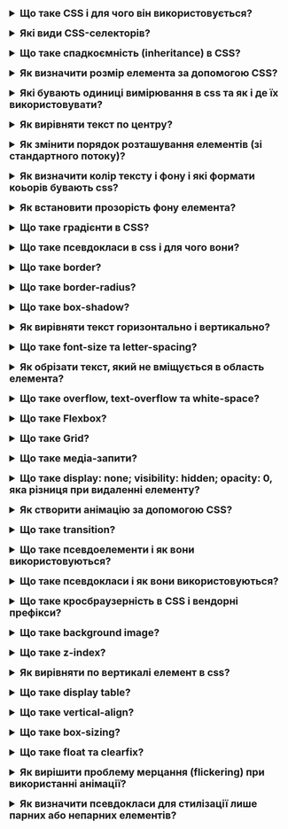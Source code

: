 <details style="margin-bottom: 15px;">
  <summary style="cursor: pointer; outline: none; font-weight: bold; font-size: 18px;">
    Що таке CSS і для чого він використовується?
  </summary>
  <div style="padding: 10px; font-size: 16px;">
    <p>CSS, або Cascading Style Sheets (Каскадні таблиці стилів), є мовою опису стилів, яка використовується для задання вигляду і форматування веб-документів, написаних мовами розмітки, такими як HTML чи XML. CSS визначає, які стилі (такі як кольори, шрифти, розміри, відступи і інші властивості) застосовуються до елементів веб-сторінки, надаючи можливість контролю за її зовнішнім виглядом. Використовується для:<br>
    - Колір, шрифт, розмір шрифту та інші параметри тексту<br>
    - Розмір, розташування та інші параметри елементів сторінки, таких як заголовки, параграфи та зображення<br>
    - Вигляд елементів сторінки, таких як кнопки, меню та форми</p>
  </div>
</details>
<details style="margin-bottom: 15px;">
  <summary style="cursor: pointer; outline: none; font-weight: bold; font-size: 18px;">
    Які види CSS-селекторів?
  </summary>
  <div style="padding: 10px; font-size: 16px;">
    <p>CSS-селектори - це спеціальні патерни, які використовуються для вибору і стилізації елементів на веб-сторінці. Вони вказують браузеру, які саме елементи мають отримати певні стилі. <br>
    Ось деякі основні типи CSS-селекторів:<br>
    1. Елементи: Прямий вибір елементів за їхнім іменем. Наприклад, тег p вибере всі абзаци.<br>
    2. Класи: Вибір елементів за їхнім класом. Наприклад, .example вибере всі елементи з класом "example".<br>
    3. Ідентифікатори: Вибір єдиного елемента за його ідентифікатором. Наприклад, #header вибере елемент з ідентифікатором "header".<br>
    4. Універсальний селектор: Позначає всі елементи. Наприклад, * вибере всі елементи на сторінці.<br>
    5. Групування селекторів: Дозволяє вказати однакові стилі для кількох селекторів, розділених комою. Наприклад, h1, h2, h3 вибере всі заголовки різних рівнів.<br>
    6. Дочірній селектор: Вибір всіх елементів, які є безпосередніми дочірніми елементами певного батьківського елемента. Наприклад, ul > li вибере всі елементи li, які є безпосередніми дочірніми у списку ul.<br>
    7. Псевдоелементи: Спеціальні ключові слова, що дозволяють вибрати конкретні частини елементів. Наприклад, ::before або ::after для вибору псевдоелементів перед або після тексту.<br>
    8. Псевдокласи: Спеціальні ключові слова, які вказують на певний стан або позначення елемента. Наприклад, :hover для вибору елемента, коли на нього наведено курсор.<br>
    9. Атрибутні селектори: Вибір елементів за наявністю або значенням атрибутів. Наприклад, [type="text"] вибере всі елементи з атрибутом type, значення якого є "text".<br>
  </div>
</details>
<details style="margin-bottom: 15px;">
  <summary style="cursor: pointer; outline: none; font-weight: bold; font-size: 18px;">
    Що таке спадкоємність (inheritance) в CSS?
  </summary>
  <div style="padding: 10px; font-size: 16px;">
    <p>Спадкоємність (inheritance) в CSS - це механізм, за яким деякі властивості стилів, визначені для батьківського елемента, автоматично успадковуються дочірніми елементами цього батьківського елемента. Іншими словами, властивості, встановлені на одному елементі, можуть бути автоматично передані його дочірнім елементам. Наприклад, якщо ви встановлюєте кольор тексту для body елемента, цей колір тексту може успадкуватися всіма елементами всередині body, які не мають власного визначення кольору тексту. Не всі властивості успадковуються; деякі властивості, які не мають сенсу для дочірніх елементів, такі як width, можуть бути ігноровані.</p>
  </div>
</details>
<details style="margin-bottom: 15px;">
  <summary style="cursor: pointer; outline: none; font-weight: bold; font-size: 18px;">
    Як визначити розмір елемента за допомогою CSS?
  </summary>
  <div style="padding: 10px; font-size: 16px;">
    <p>Для визначення розміру елемента в CSS можна використовувати різні властивості, такі як width, height, max-width, max-height, min-width і min-height. <br>
    1. width: Визначає ширину елемента. Можна вказати розмір у пікселях, відсотках, em або інших одиницях вимірювання.<br>
    2. height: Визначає висоту елемента. Так само, можна вказати розмір у різних одиницях вимірювання.<br>
    3. max-width: Встановлює максимальну можливу ширину елемента. Якщо розмір елемента перевищує це значення, то він буде обмежений максимальною шириною.<br>
    4. max-height: Встановлює максимальну можливу висоту елемента. Подібно до max-width, обмежує висоту елемента до вказаного значення.<br>
    5. min-width: Встановлює мінімально припустиму ширину елемента. Якщо розмір елемента менше вказаного значення, то він буде збільшений до цієї мінімальної ширини.<br>
    6. min-height: Встановлює мінімально припустиму висоту елемента. Подібно до min-width, обмежує висоту елемента до вказаного значення.</p>
  </div>
</details>
<details style="margin-bottom: 15px;">
  <summary style="cursor: pointer; outline: none; font-weight: bold; font-size: 18px;">
    Які бувають одиниці вимірювання в css та як і де їх використовувати?
  </summary>
  <div style="padding: 10px; font-size: 16px;">
    <p>Основні типи одиниць вимірювання включають абсолютні та відносні. <br>
    Абсолютні одиниці:<br>
    - Пікселі (px): px є абсолютною одиницею вимірювання, яка представляє фізичний піксель на екрані. Використовується для точного задання розмірів елементів.<br>
    - Дюйми (in), сантиметри (cm) та міліметри (mm): Ці абсолютні одиниці вимірювання можна використовувати для визначення розмірів, що базуються на фізичних розмірах документа або екрану.<br>
    Відносні одиниці: <br>
    - Відсотки (%): Відсотки вимірюються відносно батьківського контейнера. Наприклад, якщо батьківський контейнер має ширину 300px, то width: 50% зробить елемент шириною 150px.<br>
    - EM: Величина em визначається розміром шрифту батьківського елемента. Наприклад, якщо розмір шрифту батьківського елемента дорівнює 16px, то font-size: 2em зробить розмір шрифту 32px.<br>
    - REM: rem аналогічно em, але визначається розміром шрифту кореневого елемента (зазвичай тегом html). Це робить його більш передбачуваним, оскільки не залежить від внутрішнього шрифту елемента.</p>
  </div>
</details>
<details style="margin-bottom: 15px;">
  <summary style="cursor: pointer; outline: none; font-weight: bold; font-size: 18px;">
    Як вирівняти текст по центру?
  </summary>
  <div style="padding: 10px; font-size: 16px;">
    <p>Щоб вирівняти текст по центру в блоці, ви можете використовувати властивості CSS для горизонтального і вертикального центрування.<br>
    1. Горизонтальне і вертикальне центрування з використанням text-align і line-height:<br>
    <pre>
        .container {
            width: 300px; /* Наприклад, задаємо ширину блоку */
            height: 200px; /* Наприклад, задаємо висоту блоку */
            text-align: center; /* Горизонтальне центрування тексту */
            line-height: 200px; /* Вертикальне центрування тексту */
        }
    </pre>
    2. Горизонтальне і вертикальне центрування з використанням display: flex: <br>
    <pre>
        .container {
            display: flex;
            align-items: center; /* Вертикальне центрування тексту */
            justify-content: center; /* Горизонтальне центрування тексту */
            width: 300px; /* Наприклад, задаємо ширину блоку */
            height: 200px; /* Наприклад, задаємо висоту блоку */
        }
    </pre>
    3. Горизонтальне і вертикальне центрування з використанням position: absolute та transform:<br>
    <pre>
        .container {
            position: relative;
            width: 300px; /* Наприклад, задаємо ширину блоку */
            height: 200px; /* Наприклад, задаємо висоту блоку */
        }
        .centered-text {
            position: absolute;
            top: 50%;
            left: 50%;
            transform: translate(-50%, -50%); /* Горизонтальне і вертикальне центрування тексту */
        }
    </pre>
    4. Горизонтальне і вертикальне центрування з використанням display: grid:<br>
    <pre>
        .container {
            display: grid;
            place-items: center; /* Горизонтальне і вертикальне центрування тексту */
            width: 300px; /* Наприклад, задаємо ширину блоку */
            height: 200px; /* Наприклад, задаємо висоту блоку */
        }
    </pre>
  </div>
</details>
<details style="margin-bottom: 15px;">
  <summary style="cursor: pointer; outline: none; font-weight: bold; font-size: 18px;">
    Як змінити порядок розташування елементів (зі стандартного потоку)?
  </summary>
  <div style="padding: 10px; font-size: 16px;">
    <p>Є кілька способів змінити порядок розташування елементів відносно стандартного потоку веб-сторінки. Найчастіше використовуються такі властивості CSS, як order та flex, для зміни порядку відображення елементів. <br>
    1. Використання order для Flexbox: Властивість order визначає порядок, в якому елементи відображаються в контейнері Flexbox. Чим менше значення order, тим раніше елемент відображається. <br>
    <pre>
      .container {
        display: flex;
      }
      .item1 {
        order: 3;
      }
      .item2 {
        order: 1;
      }
      .item3 {
        order: 2;
      }
    </pre>
    2. Зміна порядку за допомогою Flexbox та зміни напрямку: Зміна напрямку у Flexbox може також впливати на порядок розташування елементів.<br>
    <pre>
      .container {
        display: flex;
        flex-direction: row-reverse; /* Зміна напрямку на обернений */
      }
    </pre>
    3. Зміна порядку за допомогою Grid: Властивість order може бути використана в Grid для зміни порядку розташування елементів.<br>
    <pre>
      .container {
        display: grid;
        grid-template-columns: repeat(3, 1fr);
      }
      .item1 {
        order: 3;
      }
      .item2 {
        order: 1;
      }
      .item3 {
        order: 2;
      }
    </pre>
  </div>
</details>
<details style="margin-bottom: 15px;">
  <summary style="cursor: pointer; outline: none; font-weight: bold; font-size: 18px;">
    Як визначити колір тексту і фону і які формати коьорів бувають css?
  </summary>
  <div style="padding: 10px; font-size: 16px;">
    <p>У CSS (Cascading Style Sheets), колір тексту і фону визначається за допомогою властивостей color і background-color відповідно. Ці властивості можна використовувати для задання кольорів у різних форматах. Кілька способів визначення кольорів у CSS:<br>
    1. Назви кольорів: Використовуються ключові слова, які представляють певний колір. Наприклад: color: red;<br>
    2. Шістнадцятковий формат: Кольори можна визначити за допомогою кодів у шістнадцятковій системі. Код складається з шести символів, які можуть бути цифрами (0-9) та літерами A-F. Наприклад, color: #336699;<br>
    3. RGB (Red, Green, Blue): Визначте кожен колір (червоний, зелений, синій) з окремими значеннями від 0 до 255. Наприклад: background-color: rgb(255, 0, 0);<br>
    4. RGBA (Red, Green, Blue, Alpha): Схожий на RGB, але з додатковим параметром - альфа-каналом, що визначає прозорість (від 0.0 до 1.0). Наприклад: background-color: rgba(255, 0, 0, 0.5);<br>
    5. HSL (Hue, Saturation, Lightness): Визначте колір за допомогою тону, насиченості та світлості. Наприклад: background-color: hsl(120, 100%, 50%);<br>
    6. HSLA (Hue, Saturation, Lightness, Alpha): Такий же, як HSL, але з додатковим параметром альфа-каналу для прозорості. Наприклад: background-color: hsla(120, 100%, 50%, 0.7);
    </p>
  </div>
</details>
<details style="margin-bottom: 15px;">
  <summary style="cursor: pointer; outline: none; font-weight: bold; font-size: 18px;">
    Як встановити прозорість фону елемента?
  </summary>
  <div style="padding: 10px; font-size: 16px;">
    <p>Щоб встановити прозорість фону елемента CSS, можна використовувати властивість opacity. Ця властивість приймає значення в діапазоні від 0 до 1, де 0 означає повністю прозорий, а 1 означає непрозорий. Також можна використовувати rgba.</p>
  </div>
</details>
<details style="margin-bottom: 15px;">
  <summary style="cursor: pointer; outline: none; font-weight: bold; font-size: 18px;">
    Що таке градієнти в CSS?
  </summary>
  <div style="padding: 10px; font-size: 16px;">
    <p>Градієнти в CSS дозволяють плавно змінювати колір або яку-небудь іншу властивість на проміжку між двома або більше крайніми точками. В CSS існують різні типи градієнтів, і кожен має свої властивості та значення.<br>
    1. Лінійні градієнти:<br>
    - linear-gradient: Задає лінійний градієнт.<br>
    - angle: Визначає кут напрямку градієнта.<br>
    - color-stop: Визначає колір та позначку зупинки на градієнті.<br>
    Приклад: background: linear-gradient(45deg, red, yellow);<br>
    2. Радіальні градієнти:<br>
    - radial-gradient: Задає радіальний градієнт.<br>
    - shape: Визначає форму градієнта (ellipse або circle).<br>
    - at: Визначає центр градієнта.<br>
    Приклад: background: radial-gradient(circle, red, yellow);<br>
    3. Конічні градієнти:<br>
    - conic-gradient: Задає конічний градієнт.<br>
    - angle: Визначає кут напрямку градієнта.<br>
    - color-stop: Визначає колір та позначку зупинки на градієнті.<br>
    Приклад: background: conic-gradient(red, yellow, green);<br>
    </p>
  </div>
</details>
<details style="margin-bottom: 15px;">
  <summary style="cursor: pointer; outline: none; font-weight: bold; font-size: 18px;">
    Що таке псевдокласи в css і для чого вони?
  </summary>
  <div style="padding: 10px; font-size: 16px;">
    <p>Псевдокласи в CSS - це ключові слова, які додають додаткові стилі до елементів на сторінці в певних станах чи умовах. Вони вказують на певний стан або взаємодію елемента, що дозволяє вам стилізувати його відповідно до цього стану. Псевдокласи додаються до селекторів і вказують на конкретний контекст або стан елемента.<br>
    Ось кілька прикладів псевдокласів та їхнє використання:<br>
    1. :hover: Стан, коли користувач наводить мишу на елемент.<br>
    2. :active: Стан, коли елемент активований (натискання на кнопку мишею або клавіатурою).<br>
    3. :focus: Стан, коли елемент отримує фокус (зазвичай ввод користувача через клавіатуру).<br>
    4. :nth-child(): Вибір елементів за їхнім порядковим номером серед дочірніх елементів батьківського елемента.<br>
    5. :not(): Вибір елементів, які не задовольняють певному селектору.<br>
    <pre>
      input:not(:checked) {
        border-color: red;
      }
    </pre>
    6. :first-child: Стан, коли елемент є першим дочірнім елементом свого батьківського елемента.<br>
    7. :nth-of-type(): Вибір елементів за їхнім порядковим номером серед елементів того ж типу.<br>
    8. :last-child: Стан, коли елемент є останнім дочірнім елементом свого батьківського елемента.<br>
    9. :nth-last-child(): Вибір елементів за їхнім порядковим номером серед дочірніх елементів батьківського елемента, враховуючи відлік з кінця.<br>
    10. :empty: Стан, коли елемент не має дочірніх елементів або текстового вмісту.<br>
    11. :checked: Стан, коли елемент вибраний (наприклад, чекбокс або радіокнопка).<br>
    <pre>
      input[type="checkbox"]:checked {
        border-color: green;
      }
    </pre>
    12. :nth-last-of-type(): Вибір елементів за їхнім порядковим номером серед елементів того ж типу, враховуючи відлік з кінця.<br>
    13. :disabled: Стан, коли елемент вимкнений (наприклад, вимкнута кнопка).<br>
    14. :enabled: Стан, коли елемент ввімкнений (наприклад, активна кнопка).<br>
    15. :target: Стан, коли елемент є цільовим об'єктом (наприклад, якщо ви перейшли за посиланням на якорь).<br>
    16. :first-of-type: Вибір першого елемента серед елементів того ж типу.<br>
    17. :last-of-type: Вибір останнього елемента серед елементів того ж типу.
  </div>
</details>
<details style="margin-bottom: 15px;">
  <summary style="cursor: pointer; outline: none; font-weight: bold; font-size: 18px;">
    Що таке border?
  </summary>
  <div style="padding: 10px; font-size: 16px;">
    <p>border в CSS - це короткий запис для визначення всіх або окремих стилів рамки навколо елемента. Зазвичай border об'єднує в собі три властивості: border-width, border-style та border-color.
    - border-width: товщина рамки (наприклад, 2px, medium, thin, thick).
    - border-style: тип рамки (наприклад, solid, dashed, dotted, double, тощо).
    - border-color: колір рамки (наприклад, red, #00ff00, rgba(255, 0, 0, 0.5)).
    <pre>
      .element {
        border-width: 2px; /* Товщина */
        border-style: dashed; /* Тип (пунктирна лінія) */
        border-color: red; /* Колір */
      }
    </pre>
    </p>
  </div>
</details>
<details style="margin-bottom: 15px;">
  <summary style="cursor: pointer; outline: none; font-weight: bold; font-size: 18px;">
    Що таке border-radius?
  </summary>
  <div style="padding: 10px; font-size: 16px;">
    <p>border-radius в CSS - це властивість, яка використовується для закруглення кутів рамки елемента. Вона дозволяє створювати елементи з закругленими кутами, що додає м'якість та естетичний вигляд дизайну.<br>
      <pre>
        /* Один радіус для всіх кутів */
        .element {
          border-radius: 10px; /* Один радіус */
        }
        /* Відмінні радіуси для верхніх та нижніх кутів */
        .element {
          border-radius: 15px 25px; /* Верхні кути 15px, нижні кути 25px */
        }
        /* Радіуси для всіх кутів в порядку: верхній лівий, верхній правий, нижній правий, нижній лівий */
        .element {
          border-radius: 10px 20px 30px 40px;
        }
      </pre>
    </p>
  </div>
</details>
<details style="margin-bottom: 15px;">
  <summary style="cursor: pointer; outline: none; font-weight: bold; font-size: 18px;">
    Що таке box-shadow?
  </summary>
  <div style="padding: 10px; font-size: 16px;">
    <p>box-shadow - це CSS-властивість, яка дозволяє додавати тінь до елементів на веб-сторінці. Вона надає засіб для створення тіней навколо блоків, тексту чи будь-якого іншого елемента. Властивість box-shadow приймає значення, які визначають характеристики тіні, такі як зсув, розмір, розмиття та колір.<br>
    <pre>
      /* Загальний синтаксис box-shadow */
      box-shadow: [горизонтальний зсув] [вертикальний зсув] [розмарання] [розширення] [колір];
    </pre>
    - Горизонтальний зсув: Вказує горизонтальне положення тіні (позитивне значення справа, від'ємне - зліва).<br>
    - Вертикальний зсув: Вказує вертикальне положення тіні (позитивне значення внизу, від'ємне - вгорі).<br>
    - Розмарання (необов'язково): Задає ступінь розмарання тіні. Чим більше значення, тим більше розмарання.<br>
    - Розширення (необов'язково): Задає розширення тіні. Чим більше значення, тим ширше тінь.<br>
    - Колір (необов'язково): Визначає колір тіні.
  </div>
</details>
<details style="margin-bottom: 15px;">
  <summary style="cursor: pointer; outline: none; font-weight: bold; font-size: 18px;">
    Як вирівняти текст горизонтально і вертикально?
  </summary>
  <div style="padding: 10px; font-size: 16px;">
    <p>Щоб вирівняти текст горизонтально та вертикально в елементі, використовуйте властивості CSS text-align та line-height.<br>
    1. text-align: Ця властивість визначає горизонтальне вирівнювання тексту всередині блочного елемента. Вона може приймати наступні значення:<br>
      - left: Вирівнює текст ліворуч.<br>
      - right: Вирівнює текст праворуч.<br>
      - center: Вирівнює текст по центру.<br>
      - justify: Вирівнює текст по обидві сторони, розтягуючи пробіли між словами.<br>
    2. line-height: Ця властивість визначає висоту рядка тексту. Вона може приймати значення у відсотках, пікселях, em чи інших одиницях виміру. Встановлення line-height впливає на міжрядковий інтервал та вирівнювання тексту у блочному елементі. <br>
    Зазвичай вона використовується для вирівнювання тексту вертикально та для покращення читабельності.<br>
    Приклад використання:<br>
    <pre>
      .element {
        line-height: 1.5;
      }
    </pre>
    У цьому прикладі, якщо висота шрифту в тексті становить, наприклад, 16px, то висота рядка буде 1.5 * 16px = 24px.
  </div>
</details>
<details style="margin-bottom: 15px;">
  <summary style="cursor: pointer; outline: none; font-weight: bold; font-size: 18px;">
    Що таке font-size та letter-spacing?
  </summary>
  <div style="padding: 10px; font-size: 16px;">
    <p>
    - font-size: Ця властивість визначає розмір шрифту тексту. Розмір шрифту може вказуватися в різних одиницях виміру, таких як пікселі (px), відсотки (%), em, rem та інші.<br>
    - letter-spacing: Ця властивість визначає інтервал між символами тексту, що називається кернінгом. Вона дозволяє вам регулювати відстань між кожним символом в рядку. Значення може бути позитивним (більший інтервал) або від'ємним (менший інтервал).</p>
  </div>
</details>
<details style="margin-bottom: 15px;">
  <summary style="cursor: pointer; outline: none; font-weight: bold; font-size: 18px;">
    Як обрізати текст, який не вміщується в область елемента?
  </summary>
  <div style="padding: 10px; font-size: 16px;">
    <p>Використовуйте властивість overflow разом із text-overflow та white-space в CSS, наприклад:
      <pre>
        .your-element {
          overflow: hidden;
          text-overflow: ellipsis; /* Додає троєкрапку (...) в кінці обрізаного тексту */
          white-space: nowrap; /* Забороняє перенос тексту на новий рядок */
        }
      </pre>
    </p>
  </div>
</details>
<details style="margin-bottom: 15px;">
  <summary style="cursor: pointer; outline: none; font-weight: bold; font-size: 18px;">
    Що таке overflow, text-overflow та white-space?
  </summary>
  <div style="padding: 10px; font-size: 16px;">
    <p>Ці три CSS властивості - overflow, text-overflow, і white-space - використовуються для управління відображенням тексту, особливо в ситуаціях, коли текст не вміщується в відведений простір.<br>
    1. overflow:<br>
    - visible: Текст видно за межами контейнера, якщо він не вміщується.<br>
    - hidden: Текст, який не вміщується, буде прихований.<br>
    - scroll: Додає полоси прокрутки, якщо текст не вміщується.<br>
    - auto: Буде встановлено автоматично відповідно до потреб браузера (встановлює прокрутку, якщо текст не вміщується).<br>
    2. text-overflow: <br>
    - clip: Обрізає текст до границі контейнера, без відображення троєкрапки.<br>
    - ellipsis: Додає троєкрапку в кінці тексту, який не вміщується.<br>
    3. white-space:<br>
    - normal: Текст переноситься автоматично, якщо не вміщується в контейнер.<br>
    - nowrap: Забороняє перенос тексту на новий рядок.<br>
    - pre: Зберіга пропуски та переноси рядків в тексті.<br>
    - pre-wrap: Дозволяє переноси рядків та зберігає пропуски.</p>
  </div>
</details>
<details style="margin-bottom: 15px;">
  <summary style="cursor: pointer; outline: none; font-weight: bold; font-size: 18px;">
    Що таке Flexbox?
  </summary>
  <div style="padding: 10px; font-size: 16px;">
    <p>Flexbox (або Flexible Box Layout) - це модуль CSS, який дозволяє ефективно розміщувати елементи в контейнері та управляти їхнім розташуванням, розміром та порядком відображення. Використовуючи Flexbox, можна легко створювати гнучкі та адаптивні макети. Основні властивості та їх значення Flexbox включають:<br>
    1. display:<br>
    - flex: Зроблює елементи дітьми гнучкими.<br>
    - inline-flex: Те ж саме, але в рядок.<br>
    2. flex-direction:<br>
    - row: Елементи розташовані в одному ряду (зліва направо за замовчуванням).<br>
    - row-reverse: Елементи розташовані в одному ряду, але в зворотному напрямку.<br>
    - column: Елементи розташовані в одній колонці (зверху вниз).<br>
    - column-reverse: Елементи розташовані в одній колонці, але в зворотному напрямку.<br>
    3. flex-wrap:<br>
    - nowrap: Елементи не переносяться на новий рядок або колонку (за замовчуванням).<br>
    - wrap: Елементи можуть переноситися на новий рядок або колонку, якщо не вміщуються.<br>
    - wrap-reverse: Елементи можуть переноситися на новий рядок або колонку в зворотному напрямку.<br>
    4. flex-flow: Об'єднує flex-direction та flex-wrap в одну властивість.<br>
    5. justify-content:<br>
    - flex-start: Елементи вирівнюються в початку (зліва або зверху).<br>
    - lex-end: Елементи вирівнюються в кінці (справа або знизу).<br>
    - center: Елементи вирівнюються по центру.<br>
    - space-between: Елементи розташовані рівномірно, з проміжутком між ними.<br>
    - space-around: Елементи розташовані рівномірно з проміжутком навколо кожного елемента.<br>
    6. align-items:<br>
    - stretch: Елементи розтягуються, щоб заповнити контейнер по поперечній осі (за замовчуванням).<br>
    - flex-start: Елементи вирівнюються в початку поперечної осі.<br>
    - flex-end: Елементи вирівнюються в кінці поперечної осі.<br>
    - center: Елементи вирівнюються по центру поперечної осі.<br>
    - baseline: Елементи вирівнюються за їх базовою лінією.<br>
    7. align-content:<br>
    - stretch: Розтягує контейнер, щоб заповнити весь доступний простір по поперечній осі (за замовчуванням).<br>
    - flex-start: Контейнер вирівнюється в початку поперечної осі.<br>
    - flex-end: Контейнер вирівнюється в кінці поперечної осі.<br>
    - center: Контейнер вирівнюється по центру поперечної осі.<br>
    - space-between: Контейнер розтягується, розміщуючи проміжутки між елементами.<br>
    - space-around: Контейнер розтягується, розміщуючи проміжутки навколо кожного елемента.<br>
    8. order:<br>
    - Задає порядок відображення елементів в контейнері. За замовчуванням всі елементи мають значення 0. Чим менше значення, тим елемент більше вирівнюється вперед.<br>
    9. flex: Комбінована властивість, яка задає гнучкість елемента в контейнері. Складається з трьох значень: flex-grow, flex-shrink, та flex-basis. За замовчуванням це є 0 1 auto. <br>
    - flex-grow: визначає, наскільки елемент повинен розтягуватися по головній осі. Можливі значення: 0 (не розтягується), 1 (розтягується пропорційно), n (розтягується на величину n).<br>
    - flex-shrink: визначає, наскільки елемент повинен стискатися по головній осі. Можливі значення: 0 (не стискається), 1 (стискається пропорційно), n (стискається на величину n).<br>
    - flex-basis: визначає базову ширину або висоту елемента. Можливі значення: auto (базова ширина або висота елемента), n (фіксована ширина або висота n).<br>
    10. align-self - це CSS властивість, яка використовується в контексті Flexbox для перевизначення значення align-items для конкретного елемента в гнучкому контейнері. Властивість align-self дозволяє вам індивідуально контролювати вертикальне вирівнювання (по поперечній осі) конкретного елемента всередині Flexbox-контейнера.<br>
    - auto: Застосовує значення align-items з батьківського контейнера (за замовчуванням).<br>
    - flex-start: Вирівнює елемент в початку поперечної осі.<br>
    - flex-end: Вирівнює елемент в кінці поперечної осі.<br>
    - center: Вирівнює елемент по центру поперечної осі.<br>
    - baseline: Вирівнює елемент за його базовою лінією.<br>
    - stretch: Елемент розтягується, щоб заповнити висоту контейнера по поперечній осі.
    </p>
  </div>
</details>
<details style="margin-bottom: 15px;">
  <summary style="cursor: pointer; outline: none; font-weight: bold; font-size: 18px;">
    Що таке Grid?
  </summary>
  <div style="padding: 10px; font-size: 16px;">
    <p>CSS Grid Layout (або просто Grid) - це модуль CSS, який надає властивості для створення двовимірних макетів. Grid дозволяє легко розташовувати елементи в областях та контейнерах, що розташовані у вигляді сітки. Використовуючи Grid, можна створювати складні та адаптивні макети.<br>
    1. display:<br>
    - grid: Застосовує контейнеру властивості Grid Layout.<br>
    - inline-grid: Застосовує Grid Layout, але контейнер розглядається як інлайновий елемент.<br>
    2. grid-template-columns та grid-template-rows: Визначають розмір та кількість колонок та рядків у сітці. Можна вказувати розмір колонок/рядків в пікселях, відсотках, fr (fractional unit), або автоматично.<br>
    <pre>
      .container {
        grid-template-columns: 100px 1fr 2fr; /* Три колонки: 100px, 1 частина, 2 частини */
        grid-template-rows: auto 200px; /* Дві рядки: автоматично, 200px */
      }
    </pre>
    3. grid-column та grid-row: Визначають межі області у сітці для конкретного елемента. Можна використовувати для розташування елемента в певній частині сітки.<br>
    <pre>
      .item {
        grid-column: 2 / 4; /* Елемент займає колонки від 2 до 4 */
        grid-row: 1 / span 2; /* Елемент займає рядки від 1 до 2 (включно) */
      }
    </pre>
    4. grid-gap (або row-gap та column-gap): Визначає відстань між елементами у сітці.<br>
    <pre>
      .container {
        grid-gap: 10px; /* Відстань між елементами у сітці 10px */
      }
    </pre>
    5. grid-template-areas: Визначає іменовані області у сітці, щоб легко розташовувати елементи.<br>
    <pre>
      .container {
        grid-template-areas:
          "header header header"
          "main main sidebar"
          "footer footer footer";
      }
      .item {
        grid-area: header; /* Розташовує елемент в області з ім'ям "header" */
      }
    </pre>
    6. justify-items та align-items: Визначають вирівнювання елементів у сітці вздовж головної (горизонтальної) та поперечної (вертикальної) осей.<br>
    7. justify-content та align-content: Визначають вирівнювання сітки в контейнері вздовж головної та поперечної осей.<br>
    8. place-items та place-content: Об'єднують властивості justify-items та align-items, або justify-content та align-content в одну властивість.<br>
    <pre>
      .container {
        place-items: center; /* Об'єднує justify-items та align-items */
        place-content: center; /* Об'єднує justify-content та align-content */
      }
    </pre>
    9. grid-auto-columns та grid-auto-rows: Визначають розмір колонок та рядків для елементів, які розміщені автоматично (без явного визначення у властивостях grid-column та grid-row).<br>
    10. grid-auto-flow: Визначає, в якому порядку будуть розміщені елементи, які додаються автоматично.<br>
    <pre>
      .container {
        grid-auto-flow: row; /* Автоматично додані елементи будуть розміщені в рядок */
      }
    </pre>
    11. grid: Комбінована властивість, яка об'єднує grid-template-rows, grid-template-columns, grid-template-areas, grid-auto-rows, grid-auto-columns, та grid-auto-flow в одну властивість.<br>
    <pre>
      .container {
        grid:
          "header header header" 80px
          "main main sidebar" minmax(200px, 1fr)
          "footer footer footer" 80px /
          1fr 2fr 1fr;
      }
    </pre>
    12. grid-row-start, grid-row-end, grid-column-start, grid-column-end: Ці властивості визначають, з якого рядка та колонки починається і закінчується розміщення елемента в сітці.<br>
    <pre>
      .item {
        grid-row-start: 2; /* Елемент починається з другого рядка */
        grid-row-end: span 2; /* Елемент закінчується через 2 рядки */
        grid-column-start: 2; /* Елемент починається з другої колонки */
        grid-column-end: 4; /* Елемент закінчується через 2 колонки */
      }
    </pre>
    13. grid-template: Комбінована властивість, яка об'єднує grid-template-rows, grid-template-columns, та grid-template-areas в одну властивість.<br>
    <pre>
      .container {
        grid-template:
          "header header header" 80px
          "main main sidebar" minmax(200px, 1fr)
          "footer footer footer" 80px /
          1fr 2fr 1fr;
      }
    </pre>
    14. gap для зазначення відстані одночасно для рядків і колонок: Вказує однакову відстань між рядками та колонками.<br>
    <pre>
      .container {
        gap: 15px; /* Однакова відстань між рядками та колонками - 15px */
      }
    </pre>
    15. justify-self та align-self для конкретного елемента: Визначає вирівнювання конкретного елемента всередині сітки вздовж головної (горизонтальної) та поперечної (вертикальної) осей.
  </div>
</details>
<details style="margin-bottom: 15px;">
  <summary style="cursor: pointer; outline: none; font-weight: bold; font-size: 18px;">
    Що таке медіа-запити?
  </summary>
  <div style="padding: 10px; font-size: 16px;">
    <p>@media - це атрибут CSS, який використовується для визначення медіа-запитів (media queries) в таблиці стилів. Медіа-запити дозволяють змінювати стилі в залежності від характеристик пристрою або екрану. Основний синтаксис медіа-запиту виглядає так:<br>
    <pre>
      @media media_type and (media_feature) {
        /* Стилі, які будуть застосовані, якщо умова media_query виконується */
      }
    </pre>
    - media_type: Це тип медіа, наприклад, screen, print, all.<br>
    - media_feature: Це конкретна характеристика пристрою або екрану, така як max-width, min-width, orientation, і інші.
    </p>
  </div>
</details>
<details style="margin-bottom: 15px;">
  <summary style="cursor: pointer; outline: none; font-weight: bold; font-size: 18px;">
    Що таке display: none; visibility: hidden; opacity: 0, яка різниця при видаленні елементу?
  </summary>
  <div style="padding: 10px; font-size: 16px;">
    <p>1. display: none;: Встановлює елемент невидимим та вилучає його з потоку документа. Тобто, елемент не займає простору на сторінці. Всі інші елементи сторінки розташовані так, ніби цього елемента взагалі не існує.<br>
    2. visibility: hidden;: Робить елемент невидимим, але залишає його в потоці документа, тобто елемент продовжує займати місце на сторінці, хоча його не видно. Інші елементи в потоці документа будуть відображатися так, ніби елемент, з властивістю visibility: hidden;, займає своє місце.<br>
    3. opacity: 0;: Змінює прозорість елемента на 0, тобто робить його повністю прозорим. Елемент залишається в потоці документа, та займає простір на сторінці, але він стає невидимим.<br>
    Різниця:<br>
    - display: none;: Елемент повністю вилучається з потоців документа, його місце порожнє.<br>
    - visibility: hidden;: Елемент залишається в потоці документа, але стає невидимим, його місце залишається.<br>
    - opacity: 0;: Елемент залишається в потоці документа, займає місце, але стає повністю прозорим.</p>
  </div>
</details>
<details style="margin-bottom: 15px;">
  <summary style="cursor: pointer; outline: none; font-weight: bold; font-size: 18px;">
    Як створити анімацію за допомогою CSS?
  </summary>
  <div style="padding: 10px; font-size: 16px;">
    <p>Анімація в CSS може бути налаштована за допомогою різних властивостей. <br>
    @keyframes - це правило в CSS, яке використовується для визначення ключових кадрів анімації. Ключові кадри визначають проміжні кроки анімації, вказуючи, як елемент має виглядати на певних моментах часу під час анімації.<br>
    1. animation-name: Вказує ім'я ключового кадра (keyframe) або ім'я анімації, яке буде використовуватися для анімації елемента.<br>
    2. animation-duration: Вказує тривалість анімації у секундах або мілісекундах.<br>
    3. animation-timing-function: Визначає, як анімація змінює свій стан в часі (тип згладжування). Можливі значення: ease, linear, ease-in, ease-out, ease-in-out, тощо.<br>
    4. animation-delay: Вказує затримку перед початком анімації у секундах або мілісекундах.<br>
    5. animation-iteration-count: Вказує кількість повторень анімації. Можливі значення включають числа, infinite (безкінечна анімація) та initial.<br>
    6. animation-direction: Вказує напрямок анімації, такий як normal (з початку до кінця), reverse (з кінця до початку), alternate (по черзі в обидва напрямки), тощо.<br>
    7. animation-fill-mode: Визначає, яким чином стилі застосовуються до елемента до та після анімації. Можливі значення: none, forwards, backwards, both.<br>
    8. animation-fill-mode: Визначає, яким чином стилі застосовуються до елемента до та після анімації. Можливі значення: none, forwards, backwards, both.<br>
    </p>
  </div>
</details>
<details style="margin-bottom: 15px;">
  <summary style="cursor: pointer; outline: none; font-weight: bold; font-size: 18px;">
    Що таке transition?
  </summary>
  <div style="padding: 10px; font-size: 16px;">
    <p>transition в CSS - це властивість, яка дозволяє здійснювати плавні переходи між різними станами елементів. За допомогою цієї властивості можна контролювати зміну властивостей елемента та анімувати ці зміни, щоб зробити їх більш плавними та зрозумілими для користувачів. <br>
      Приклад, transition: property duration timing-function delay;<br>
      - property: Визначає властивість (чи властивості), до якої застосовується перехід. Можна вказати конкретну властивість (наприклад, width, color) або використовувати all для всіх властивостей.<br>
      - duration: Визначає тривалість переходу в секундах або мілісекундах.<br>
      - timing-function: Визначає тип функції згладжування, яка визначає, як перехід має змінюватися в часі. Можливі значення включають ease, linear, ease-in, ease-out, ease-in-out, інші.<br>
      - delay: Опціонально вказує затримку перед початком переходу, також в секундах або мілісекундах.
    </p>
  </div>
</details>
<details style="margin-bottom: 15px;">
  <summary style="cursor: pointer; outline: none; font-weight: bold; font-size: 18px;">
    Що таке псевдоелементи і як вони використовуються?
  </summary>
  <div style="padding: 10px; font-size: 16px;">
    <p>Псевдоелементи в CSS є спеціальними селекторами, які дозволяють вам вибрати та стилізувати певні частини елементів без необхідності додавання додаткових елементів в HTML-код. Псевдоелементи починаються з двокрапки (::) та вказують конкретну частину елемента, яку ви хочете стилізувати.<br>
    1. ::before і ::after: Ці псевдоелементи дозволяють додавати вміст до початку або кінця обраного елемента. Важливо вказати <code>content</code> у визначенні стилів для ::before або ::after, оскільки це властивість, яка вказує, який контент буде відображений цим псевдоелементом. Якщо content не вказано, то псевдоелемент може не відображатися.<br>
    2. ::first-line і ::first-letter:<br>
    ::first-line застосовує стилі до першого рядка тексту в обраному елементі.<br>
    ::first-letter застосовує стилі до першої літери тексту в обраному елементі.<br>
    3. ::selection: Цей псевдоелемент застосовує стилі до тексту, який виділений користувачем.<br>
    4. ::placeholder: Цей псевдоелемент застосовує стилі до плейсхолдера в текстовому полі.</p>
  </div>
</details>
<details style="margin-bottom: 15px;">
  <summary style="cursor: pointer; outline: none; font-weight: bold; font-size: 18px;">
    Що таке псевдокласи і як вони використовуються?
  </summary>
  <div style="padding: 10px; font-size: 16px;">
    <p>Це ключові слова, які додаються до селекторів і вказують на певний стан чи контекст елементів. Вони дозволяють вам стилізувати елементи на підставі їх стану або позначення в дереві DOM. Ось кілька прикладів псевдокласів:<br>
    1. :hover - Використовується для стилізації елемента, коли користувач наводить на нього вказівник миші.<br>
    2. :active - Стилізує елемент, коли він активний, тобто натискання кнопки миші або клавіші на клавіатурі.<br>
    3. :focus - Стилізує елемент, який має фокус (наприклад, поле вводу, яке вибране користувачем).<br>
    4. :nth-child(n) - Вибирає кожен n-й елемент дочірнього контейнера. Наприклад, :nth-child(odd) вибере всі непарні елементи.<br>
    5. :first-child - Вибирає перший елемент серед дочірніх елементів батьківського контейнера.<br>
    6. :visited - використовується для стилізації гіперпосилань, які вже були відвідані користувачем. 
    </p>
  </div>
</details>
<details style="margin-bottom: 15px;">
  <summary style="cursor: pointer; outline: none; font-weight: bold; font-size: 18px;">
    Що таке кросбраузерність в CSS і вендорні префікси?
  </summary>
  <div style="padding: 10px; font-size: 16px;">
    <p>Кросбраузерність в CSS означає здатність веб-сайту або веб-додатку виглядати та працювати однаково чи адекватно в різних веб-браузерах. <br>
    Вендорні префікси - це префікси, які додаються до імені властивостей CSS для підтримки конкретних браузерів чи їхніх версій. Вони використовуються для введення експериментальних або нестандартних властивостей, які ще не були повністю ратифіковані або впроваджені у стандарті CSS, або для забезпечення сумісності з ранніми версіями браузерів. <br>
    -webkit- вказує на вендорний префікс для браузерів, які використовують WebKit, такі як Safari та старі версії Chrome.<br>
    -moz- вказує на вендорний префікс для браузера Firefox.<br>
    -ms- вказує на вендорний префікс для браузера Microsoft Edge та Internet Explorer.<br>
    -o- вказує на вендорний префікс для браузера Opera<br>
    Сайт для перевірки властивостей css <a href="https://caniuse.com/" target="_blank">caniuse.com</a></p>
  </div>
</details>
<details style="margin-bottom: 15px;">
  <summary style="cursor: pointer; outline: none; font-weight: bold; font-size: 18px;">
    Що таке background image?
  </summary>
  <div style="padding: 10px; font-size: 16px;">
    <p>background-image - це властивість в CSS, яка визначає фонове зображення для елемента. Ця властивість дозволяє вам встановлювати зображення, яке буде відображатися на фоні елемента, незалежно від його розміру або контенту. Зазвичай це використовується для стилізації фону блоків, заголовків, тіл веб-сторінок тощо.
    Основні властивості background-image та їх значення:
    1. background-image: none; За замовчуванням відсутнє фонове зображення.
    2. background-image: url('path/to/image.jpg'); Задає шлях до зображення, яке ви хочете використовувати як фон.
    3. background-repeat: repeat | repeat-x | repeat-y | no-repeat; Визначає, чи і як повторюється фонове зображення.
    - repeat: Зображення повторюється як по горизонталі, так і по вертикалі (за замовчуванням).
    - repeat-x: Зображення повторюється тільки по горизонталі.
    - repeat-y: Зображення повторюється тільки по вертикалі.
    - no-repeat: Зображення не повторюється.
    4. background-size: auto | cover | contain | 50% 50%; Визначає розмір фонового зображення.
    - auto: Розмір зображення залишається автоматичним (за замовчуванням).
    - cover: Зображення масштабується так, щоб воно повністю покривало контейнер, можливі обрізки.
    - contain: Зображення масштабується так, щоб воно було повністю видимим в межах контейнера, можливі пусті простори.
    - 50% 50%: Вказує конкретний розмір відносно ширини та висоти контейнера.
    5. background-position: top | center | bottom | left | right | 10px 20px; Визначає положення фонового зображення в межах контейнера. Значення можуть бути комбіновані, наприклад, top right.
    6. background-attachment: scroll | fixed | local; Визначає, чи залишається фонове зображення зафіксованим при прокручуванні.
    - scroll: Зображення прокручується разом з вмістом (за замовчуванням).
    - fixed: Зображення залишається зафіксованим на місці при прокручуванні.
    - local: Зображення прокручується разом із своїм вмістом.
    7. background-clip: Визначає область елементу, до якої застосовується фоновий колір чи зображення.
      - border-box: Фоновий колір чи зображення застосовується до всього елементу включно з падінням та рамкою (за замовчуванням).
      - padding-box: Фоновий колір чи зображення застосовується до області вмісту, не включаючи падіння.
      - content-box: Фоновий колір чи зображення застосовується тільки до області вмісту, без падіння та рамки.
    8. background-origin: Визначає точку відліку для позиціювання фонового зображення чи коліру в межах елемента.
      - padding-box: Початок координат знаходиться на межі падіння.
      - border-box: Початок координат розташований на межі рамки (за замовчуванням).
      - content-box: Початок координат розташований на межі вмісту.
      <pre>
        .element {
            background-image: url('path/to/image.jpg');
            background-repeat: no-repeat;
            background-size: cover;
            background-position: center center;
            background-attachment: fixed;
        }
      </pre>
    </p>
  </div>
</details>
<details style="margin-bottom: 15px;">
  <summary style="cursor: pointer; outline: none; font-weight: bold; font-size: 18px;">
    Що таке z-index?
  </summary>
  <div style="padding: 10px; font-size: 16px;">
    <p>z-index - це властивість в CSS, яка визначає порядок накладання елементів в 3D-просторі, тобто визначає, який елемент буде вище або нижче інших на екрані. Властивість z-index працює тільки для елементів, які мають властивість position відмічену як absolute, або fixed. Значення z-index - це ціле число, яке вказує на порядок накладання. Чим більше число, тим елемент вище буде на екрані. Значення може бути від'ємним, нуль або позитивним.</p>
  </div>
</details>
<details style="margin-bottom: 15px;">
  <summary style="cursor: pointer; outline: none; font-weight: bold; font-size: 18px;">
    Як вирівняти по вертикалі елемент в css?
  </summary>
  <div style="padding: 10px; font-size: 16px;">
    <p>1. Flexbox:<br>
      <pre>
        .container {
            display: flex;
            align-items: center; /* Вирівнювання елементів по центру вертикалі */
            height: 100vh; /* Наприклад, на весь екран (можна вказати інші розміри) */
        }
      </pre>
      2. Grid: <br>
        <pre>
          .container {
              display: grid;
              place-items: center; /* Вирівнювання елементів по центру вертикалі */
              height: 100vh; /* Наприклад, на весь екран (можна вказати інші розміри) */
          }
        </pre>
      3. Текстове вирівнювання та позиціонування:<br>
      <pre>
        .container {
            text-align: center; /* Вирівнювання тексту по центру горизонталі */
            height: 100vh; /* Наприклад, на весь екран (можна вказати інші розміри) */
        }
        .centered-element {
            display: inline-block; /* Або block, в залежності від потреб */
            vertical-align: middle; /* Вирівнювання елемента по центру вертикалі */
        }
      </pre>
  </div>
</details>
<details style="margin-bottom: 15px;">
  <summary style="cursor: pointer; outline: none; font-weight: bold; font-size: 18px;">
    Що таке display table?
  </summary>
  <div style="padding: 10px; font-size: 16px;">
    <p>display: table; є однією з CSS властивостей для керування виведенням блочних та стрічкових елементів, яка може бути використана для створення структури, що схожа на HTML-таблицю, без використання фактичних HTML-тегів table, tr, td.<br>
    display: table;: Встановлює елемент як контейнер таблиці.<br>
    display: table-row;: Встановлює елемент як рядок в таблиці.<br>
    display: table-cell;: Встановлює елемент як комірку в таблиці.<br>
    display: table-header-group;, display: table-footer-group;, display: table-row-group;: Встановлюють елемент як заголовок, підвал чи групу рядків в таблиці.</p>
  </div>
</details>
<details style="margin-bottom: 15px;">
  <summary style="cursor: pointer; outline: none; font-weight: bold; font-size: 18px;">
    Що таке vertical-align?
  </summary>
  <div style="padding: 10px; font-size: 16px;">
    <p>vertical-align - це CSS властивість, яка визначає вертикальне вирівнювання тексту чи контенту в межах блочного елемента або таблиці. Ця властивість може бути застосована до елементів, таких як тексти, inline елементи, або елементи з властивістю display: table-cell;.<br>
    1. baseline (за замовчуванням): Вирівнює базову лінію тексу елемента з базовою лінією тексу батьківського елемента.<br>
    2. sub: Вирівнює текс нижче базової лінії. Зазвичай використовується для відображення індексів.<br>
    3. super: Вирівнює текс вище базової лінії. Зазвичай використовується для відображення верхніх індексів.<br>
    4. top: Вирівнює верхню частину елемента по верхній частині лінії тексу його батьківського елемента.<br>
    5. middle: Вирівнює середину елемента по середині лінії тексу батьківського елемента.<br>
    6. bottom: Вирівнює нижню частину елемента по нижній частині лінії тексу його батьківського елемента.<br>
    7. text-top: Вирівнює верхню частину елемента по верхній частині лінії тексу у батьківському елементі, навіть якщо текст обтікає елемент.<br>
    8. text-bottom: Вирівнює нижню частину елемента по нижній частині лінії тексу у батьківському елементі, навіть якщо текст обтікає елемент.<br>
    9. length або percentage: Зсув вверх або вниз елемента відносно його вихідного положення, задане у пікселях або відсотках.</p>
  </div>
</details>
<details style="margin-bottom: 15px;">
  <summary style="cursor: pointer; outline: none; font-weight: bold; font-size: 18px;">
    Що таке box-sizing?
  </summary>
  <div style="padding: 10px; font-size: 16px;">
    <p>box-sizing - це CSS властивість, яка визначає, як розраховується ширина і висота елемента, включаючи його падіння (padding) і рамку (border), відносно вказаного розміру контенту.<br>
    1. content-box (за замовчуванням): Ширина і висота елемента визначаються тільки його контентом, не включаючи падіння (padding), рамку (border) і внутрішній маржин (margin).<br>
    2. padding-box: Ширина і висота елемента включають його контент і падіння (padding), але не включають рамку (border) і внутрішній маржин (margin).<br>
    3. border-box: Ширина і висота елемента включають його контент, падіння (padding) і рамку (border), але не включають внутрішній маржин (margin). Це важлива властивість в CSS, яка визначає, як розраховується область внутрішнього контенту, включаючи ширину та висоту, падіння (padding) та рамку (border) елемента.</p>
  </div>
</details>
<details style="margin-bottom: 15px;">
  <summary style="cursor: pointer; outline: none; font-weight: bold; font-size: 18px;">
    Що таке float та clearfix?
  </summary>
  <div style="padding: 10px; font-size: 16px;">
    <p>float та clearfix - це CSS властивість та техніка, які використовуються для розміщення блоків поруч один з одним та управління обтіканням елементів.
    1. float: float - це CSS властивість, яка визначає, як елемент вирівнюється по відношенню до інших елементів на сторінці. Коли ви задаєте float: left; або float: right; для елемента, він вирівнюється вліво або вправо, і текст або інші елементи обтікають його. Важливо відзначити, що при використанні float елементи можуть втрачати висоту, і це може вплинути на коректне відображення сторінки.<br>
      <pre>
        .left-column {
            float: left;
            width: 50%;
        }
        .right-column {
            float: right;
            width: 50%;
        }
      </pre>
    2. clearfix: clearfix - це техніка, яка використовується для уникнення проблеми втрати висоти блоків, які використовують float. Коли ви використовуєте float, батьківський елемент може не "бачити" внутрішні блоки, що призводить до неправильного розташування та відображення сторінки.
    </p>
  </div>
</details>
<details style="margin-bottom: 15px;">
  <summary style="cursor: pointer; outline: none; font-weight: bold; font-size: 18px;">
    Як вирішити проблему мерцання (flickering) при використанні анімації?
  </summary>
  <div style="padding: 10px; font-size: 16px;">
    <p>Використовуйте requestAnimationFrame: Функція requestAnimationFrame() викликає анімацію на наступному кадрі, коли браузер готовий до оновлення. Це може допомогти уникнути мерцання.
    <pre>
      function animate() {
        // Ваш код анімації тут
        requestAnimationFrame(animate);
      }
      animate();
    </pre></p>
  </div>
</details>
<details style="margin-bottom: 15px;">
  <summary style="cursor: pointer; outline: none; font-weight: bold; font-size: 18px;">
    Як визначити псевдокласи для стилізації лише парних або непарних елементів?
  </summary>
  <div style="padding: 10px; font-size: 16px;">
    <p>Для стилізації парних елементів можна використовувати :nth-child(even) або :nth-of-type(even). Для стилізації непарних елементів використовуйте :nth-child(odd) або :nth-of-type(odd).</p>
  </div>
</details>
